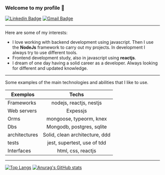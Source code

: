 ### Welcome to my profile 👋

[![Linkedin Badge](https://img.shields.io/badge/-edersonsl-blue?style=flat-square&logo=Linkedin&logoColor=white&link=https://www.linkedin.com/in/edersonsl/)](https://www.linkedin.com/in/edersonsl/)
[![Gmail Badge](https://img.shields.io/badge/-edersonrodrigo31@gmail.com-c14438?style=flat-square&logo=Gmail&logoColor=white&link=mailto:edersonrodrigo31@gmail.com)](mailto:edersonrodrigo31@gmail.com)

---
Here are some of my interests:

* I love working with backend development using javascript. Then I use the **NodeJs** framework to carry out my projects. In development I always try to use different tools.
* Frontend development study, also in javascript using **reactjs**.
* I dream of one day having a solid career as a developer. Always looking for different and updated knowledge.

---
Some examples of the main technologies and abilities that I like to use.

| Exemplos | Techs |
| ------------- |:-------------:|
| Frameworks | nodejs, reactjs, nestjs |
| Web servers | Expessjs |
| Orms  | mongoose, typeorm, knex |
| Dbs  | Mongodb, postgres, sqlite |
| architectures | Solid, clean architecture, ddd |
| tests | jest, supertest, use of tdd |
| Interfaces | html, css, reactjs |
---

[![Top Langs](https://github-readme-stats.vercel.app/api/top-langs/?username=edersonrdg&layout=compact&theme=dark)](https://github.com/edersonrdg/github-readme-stats)
[![Anurag's GitHub stats](https://github-readme-stats.vercel.app/api?username=edersonrdg&show_icons=true&theme=dark)](https://github.com/edersonrdg/github-readme-stats)

